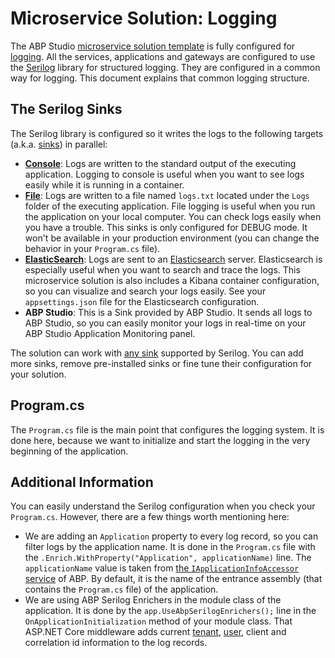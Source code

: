 # Microservice Solution: Logging

The ABP Studio [microservice solution template](index.md) is fully configured for [logging](../../framework/fundamentals/logging.md). All the services, applications and gateways are configured to use the [Serilog](https://serilog.net/) library for structured logging. They are configured in a common way for logging. This document explains that common logging structure.

## The Serilog Sinks

The Serilog library is configured so it writes the logs to the following targets (a.k.a. [sinks](https://github.com/serilog/serilog/wiki/Provided-Sinks)) in parallel:

* **[Console](https://github.com/serilog/serilog-sinks-console)**: Logs are written to the standard output of the executing application. Logging to console is useful when you want to see logs easily while it is running in a container.
* **[File](https://github.com/serilog/serilog-sinks-file)**: Logs are written to a file named `logs.txt` located under the `Logs` folder of the executing application. File logging is useful when you run the application on your local computer. You can check logs easily when you have a trouble. This sinks is only configured for DEBUG mode. It won't be available in your production environment (you can change the behavior in your `Program.cs` file).
* **[ElasticSearch](https://github.com/serilog-contrib/serilog-sinks-elasticsearch)**: Logs are sent to an [Elasticsearch](https://www.elastic.co/) server. Elasticsearch is especially useful when you want to search and trace the logs. This microservice solution is also includes a Kibana container configuration, so you can visualize and search your logs easily. See your `appsettings.json` file for the Elasticsearch configuration.
* **ABP Studio**: This is a Sink provided by ABP Studio. It sends all logs to ABP Studio, so you can easily monitor your logs in real-time on your ABP Studio Application Monitoring panel.

The solution can work with [any sink](https://github.com/serilog/serilog/wiki/Provided-Sinks) supported by Serilog. You can add more sinks, remove pre-installed sinks or fine tune their configuration for your solution.

## Program.cs

The `Program.cs` file is the main point that configures the logging system. It is done here, because we want to initialize and start the logging in the very beginning of the application.

## Additional Information

You can easily understand the Serilog configuration when you check your `Program.cs`. However, there are a few things worth mentioning here:

* We are adding an `Application` property to every log record, so you can filter logs by the application name. It is done in the `Program.cs` file with the `.Enrich.WithProperty("Application", applicationName)` line. The `applicationName` value is taken from [the `IApplicationInfoAccessor` service](../../framework/fundamentals/application-startup.md#the-applicationname-option) of ABP. By default, it is the name of the entrance assembly (that contains the `Program.cs` file) of the application.
* We are using ABP Serilog Enrichers in the module class of the application. It is done by the `app.UseAbpSerilogEnrichers();` line in the `OnApplicationInitialization` method of your module class. That ASP.NET Core middleware adds current [tenant](../../framework/architecture/multi-tenancy/index.md), [user](../../framework/infrastructure/current-user.md), client and correlation id information to the log records.

